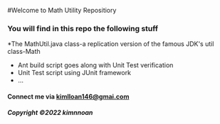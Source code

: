 #Welcome to Math Utility Repositiory

### You will find in this repo the following stuff

*The MathUtil.java class-a replication version of the famous JDK's
	util class-Math
* Ant build script goes along with Unit Test verification
* Unit Test script using JUnit framework
* ...

####  Connect me via kimlloan146@gmai.com

##### Copyright &#169;2022 kimnnoan